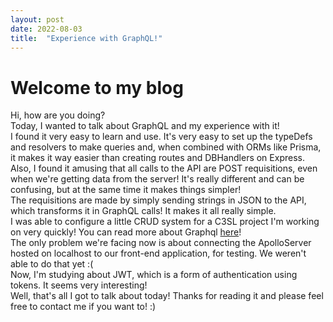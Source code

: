 ```yaml
---
layout: post
date: 2022-08-03
title:  "Experience with GraphQL!"
---
```


# Welcome to my blog

Hi, how are you doing?  
Today, I wanted to talk about GraphQL and my experience with it!  
I found it very easy to learn and use. It's very easy to set up the typeDefs and resolvers to make queries and, when combined with ORMs like Prisma, it makes it way easier than creating routes and DBHandlers on Express.  
Also, I found it amusing that all calls to the API are POST requisitions, even when we're getting data from the server! It's really different and can be confusing, but at the same time it makes things simpler!  
The requisitions are made by simply sending strings in JSON to the API, which transforms it in GraphQL calls! It makes it all really simple.  
I was able to configure a little CRUD system for a C3SL project I'm working on very quickly! You can read more about Graphql [here](https://www.apollographql.com/docs/apollo-server/getting-started/)!  
The only problem we're facing now is about connecting the ApolloServer hosted on localhost to our front-end application, for testing. We weren't able to do that yet :(  
Now, I'm studying about JWT, which is a form of authentication using tokens. It seems very interesting!  
Well, that's all I got to talk about today! Thanks for reading it and please feel free to contact me if you want to! :)
